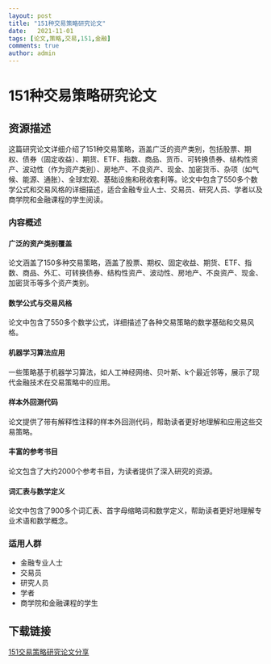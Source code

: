 ```yaml
---
layout: post
title: "151种交易策略研究论文"
date:   2021-11-01
tags: [论文,策略,交易,151,金融]
comments: true
author: admin
---
```

# 151种交易策略研究论文

## 资源描述

这篇研究论文详细介绍了151种交易策略，涵盖广泛的资产类别，包括股票、期权、债券（固定收益）、期货、ETF、指数、商品、货币、可转换债券、结构性资产、波动性（作为资产类别）、房地产、不良资产、现金、加密货币、杂项（如气候、能源、通胀）、全球宏观、基础设施和税收套利等。论文中包含了550多个数学公式和交易风格的详细描述，适合金融专业人士、交易员、研究人员、学者以及商学院和金融课程的学生阅读。

### 内容概述

#### 广泛的资产类别覆盖

论文涵盖了150多种交易策略，涵盖了股票、期权、固定收益、期货、ETF、指数、商品、外汇、可转换债券、结构性资产、波动性、房地产、不良资产、现金、加密货币等多个资产类别。

#### 数学公式与交易风格

论文中包含了550多个数学公式，详细描述了各种交易策略的数学基础和交易风格。

#### 机器学习算法应用

一些策略基于机器学习算法，如人工神经网络、贝叶斯、k个最近邻等，展示了现代金融技术在交易策略中的应用。

#### 样本外回测代码

论文提供了带有解释性注释的样本外回测代码，帮助读者更好地理解和应用这些交易策略。

#### 丰富的参考书目

论文包含了大约2000个参考书目，为读者提供了深入研究的资源。

#### 词汇表与数学定义

论文中包含了900多个词汇表、首字母缩略词和数学定义，帮助读者更好地理解专业术语和数学概念。

### 适用人群

- 金融专业人士
- 交易员
- 研究人员
- 学者
- 商学院和金融课程的学生

## 下载链接

[151交易策略研究论文分享](https://pan.quark.cn/s/ddcc97f55a51)